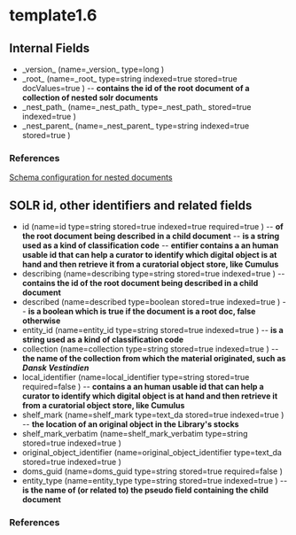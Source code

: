# template1.6

## Internal Fields 
      
  
* \_version\_ (name=\_version\_ type=long )   
* \_root\_ (name=\_root\_ type=string indexed=true stored=true docValues=true )  -- **contains the id of the root document of a collection of nested solr documents**  
* \_nest\_path\_ (name=\_nest\_path\_ type=\_nest\_path\_ stored=true indexed=true )   
* \_nest\_parent\_ (name=\_nest\_parent\_ type=string indexed=true stored=true ) 
  
### References
  
[Schema configuration for nested documents](https://solr.apache.org/guide/8_10/indexing-nested-documents.html#schema-configuration) 


## SOLR id, other identifiers and related fields 
      
  
* id (name=id type=string stored=true indexed=true required=true )  -- **of the root document being described in a child document** -- **is a string used as a kind of classification code** -- **entifier contains a an human usable id that can help a curator to identify which digital object is at hand and then retrieve it from a curatorial object store, like Cumulus**  
* describing (name=describing type=string stored=true indexed=true )  -- **contains the id of the root document being described in a child document**  
* described (name=described type=boolean stored=true indexed=true )  -- **is a boolean which is true if the document is a root doc, false otherwise**  
* entity\_id (name=entity\_id type=string stored=true indexed=true )  -- **is a string used as a kind of classification code**  
* collection (name=collection type=string stored=true indexed=true )  -- **the name of the collection from which the material originated, such as _Dansk Vestindien_**  
* local\_identifier (name=local\_identifier type=string stored=true required=false )  -- **contains a an human usable id that can help a curator to identify which digital object is at hand and then retrieve it from a curatorial object store, like Cumulus**  
* shelf\_mark (name=shelf\_mark type=text\_da stored=true indexed=true )  -- **the location of an original object in the Library's stocks**  
* shelf\_mark\_verbatim (name=shelf\_mark\_verbatim type=string stored=true indexed=true )   
* original\_object\_identifier (name=original\_object\_identifier type=text\_da stored=true indexed=true )   
* doms\_guid (name=doms\_guid type=string stored=true required=false )   
* entity\_type (name=entity\_type type=string stored=true indexed=true )  -- **is the name of (or related to) the pseudo field containing the child document**
  
### References
  
